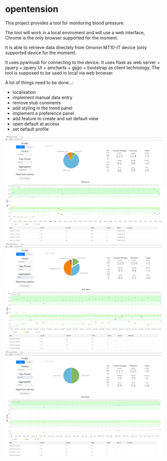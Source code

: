 # opentension
This project provides a tool for monitoring blood pressure.

The tool will work in a local enviroment and will use a web interface, Chrome is the only browser supported for the moment.

It is able to retrieve data directely from Omoron MT10-IT device (only supported device for the moment).

It uses pywinusb for connecting to the device.
It uses flask as web server + jquery + jquery UI + amcharts + gijgo + bootstrap as client technology.
The tool is supposed to be used in local via web browser.

A lot of things need to be done...:
  - localisation
  - implement manual data entry
  - remove stub comments
  - add styling in the trend panel
  - implement a preference panel
  - add feature to create and set default view
  - open default at access
  - set default profile
  

![main window](https://raw.githubusercontent.com/anonimoanemico/opentension/master/previews/screen1.png)
![aggregation](https://raw.githubusercontent.com/anonimoanemico/opentension/master/previews/screen2.png)
![day period](https://raw.githubusercontent.com/anonimoanemico/opentension/master/previews/screen3.png)


